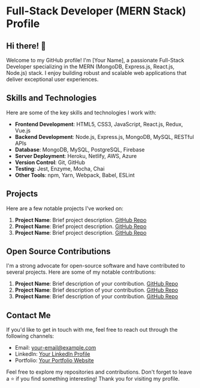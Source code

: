 # Full-Stack Developer (MERN Stack) Profile




## Hi there! 👋

Welcome to my GitHub profile! I'm \[Your Name\], a passionate Full-Stack Developer specializing in the MERN (MongoDB, Express.js, React.js, Node.js) stack. I enjoy building robust and scalable web applications that deliver exceptional user experiences.

## Skills and Technologies

Here are some of the key skills and technologies I work with:

- **Frontend Development**: HTML5, CSS3, JavaScript, React.js, Redux, Vue.js
- **Backend Development**: Node.js, Express.js, MongoDB, MySQL, RESTful APIs
- **Database**: MongoDB, MySQL, PostgreSQL, Firebase
- **Server Deployment**: Heroku, Netlify, AWS, Azure
- **Version Control**: Git, GitHub
- **Testing**: Jest, Enzyme, Mocha, Chai
- **Other Tools**: npm, Yarn, Webpack, Babel, ESLint

## Projects

Here are a few notable projects I've worked on:

1. **Project Name**: Brief project description. [GitHub Repo](https://github.com/your-username/project-repo)
1. **Project Name**: Brief project description. [GitHub Repo](https://github.com/your-username/project-repo)
1. **Project Name**: Brief project description. [GitHub Repo](https://github.com/your-username/project-repo)

## Open Source Contributions

I'm a strong advocate for open-source software and have contributed to several projects. Here are some of my notable contributions:

1. **Project Name**: Brief description of your contribution. [GitHub Repo](https://github.com/project-owner/project-repo)
1. **Project Name**: Brief description of your contribution. [GitHub Repo](https://github.com/project-owner/project-repo)
1. **Project Name**: Brief description of your contribution. [GitHub Repo](https://github.com/project-owner/project-repo)

## Contact Me

If you'd like to get in touch with me, feel free to reach out through the following channels:

- Email: [your-email@example.com](mailto:your-email@example.com)
- LinkedIn: [Your LinkedIn Profile](https://www.linkedin.com/in/your-profile)
- Portfolio: [Your Portfolio Website](https://your-portfolio-website.com)

Feel free to explore my repositories and contributions. Don't forget to leave a ⭐️ if you find something interesting! Thank you for visiting my profile.
